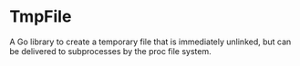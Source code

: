 TmpFile
===

A Go library to create a temporary file that is immediately unlinked, but can be delivered to subprocesses by the proc file system.
